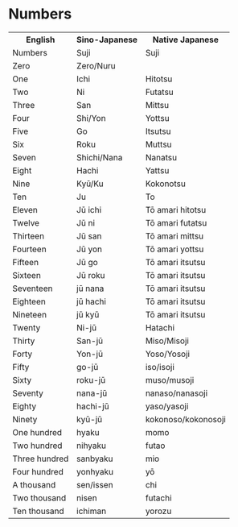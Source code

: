 # Numbers

<table>
	<tr>
        <th>English</th>
        <th>Sino-Japanese</th>
        <th>Native Japanese</th>
    </tr>
    <tr>
        <td>Numbers</td>
        <td>Suji</td>
        <td>Suji</td>
    </tr>
    <tr>
        <td>Zero</td>
        <td>Zero/Nuru</td>
        <td></td>
    </tr>
    <tr>
        <td>One</td>
        <td>Ichi</td>
        <td>Hitotsu</td>
    </tr>
    <tr>
        <td>Two</td>
        <td>Ni</td>
        <td>Futatsu</td>
    </tr>
    <tr>
        <td>Three</td>
        <td>San</td>
        <td>Mittsu</td>
    </tr>
    <tr>
        <td>Four</td>
        <td>Shi/Yon</td>
        <td>Yottsu</td>
    </tr>
    <tr>
        <td>Five</td>
        <td>Go</td>
        <td>Itsutsu</td>
    </tr>
    <tr>
        <td>Six</td>
        <td>Roku</td>
        <td>Muttsu</td>
    </tr>
    <tr>
        <td>Seven</td>
        <td>Shichi/Nana</td>
        <td>Nanatsu</td>
    </tr>
    <tr>
        <td>Eight</td>
        <td>Hachi</td>
        <td>Yattsu</td>
    </tr>
    <tr>
        <td>Nine</td>
        <td>Kyū/Ku</td>
        <td>Kokonotsu</td>
    </tr>
    <tr>
        <td>Ten</td>
        <td>Ju</td>
        <td>To</td>
    </tr>
    <tr>
        <td>Eleven</td>
        <td>Jū ichi</td>
        <td>Tō amari hitotsu</td>
    </tr>
    <tr>
        <td>Twelve</td>
        <td>Jū ni</td>
        <td>Tō amari futatsu</td>
    </tr>
    <tr>
        <td>Thirteen</td>
        <td>Jū san</td>
        <td>Tō amari mittsu</td>
    </tr>
    <tr>
        <td>Fourteen</td>
        <td>Jū yon</td>
        <td>Tō amari yottsu</td>
    </tr>
    <tr>
        <td>Fifteen</td>
        <td>Jū go</td>
        <td>Tō amari itsutsu</td>
    </tr>
    <tr>
        <td>Sixteen</td>
        <td>Jū roku</td>
        <td>Tō amari itsutsu</td>
    </tr>
    <tr>
        <td>Seventeen</td>
        <td>jū nana</td>
        <td>Tō amari itsutsu</td>
    </tr>
    <tr>
        <td>Eighteen</td>
        <td>jū hachi</td>
        <td>Tō amari itsutsu</td>
    </tr>
    <tr>
        <td>Nineteen</td>
        <td>jū kyū</td>
        <td>Tō amari itsutsu</td>
    </tr>
    <tr>
        <td>Twenty</td>
        <td>Ni-jū</td>
        <td>Hatachi</td>
    </tr>
    <tr>
        <td>Thirty</td>
        <td>San-jū</td>
        <td>Miso/Misoji</td>
    </tr>
    <tr>
        <td>Forty</td>
        <td>Yon-jū</td>
        <td>Yoso/Yosoji</td>
    </tr>
    <tr>
        <td>Fifty</td>
        <td>go-jū</td>
        <td>iso/isoji</td>
    </tr>
    <tr>
        <td>Sixty</td>
        <td>roku-jū</td>
        <td>muso/musoji</td>
    </tr>
    <tr>
        <td>Seventy</td>
        <td>nana-jū</td>
        <td>nanaso/nanasoji</td>
    </tr>
    <tr>
        <td>Eighty</td>
        <td>hachi-jū</td>
        <td>yaso/yasoji</td>
    </tr>
    <tr>
        <td>Ninety</td>
        <td>kyū-jū</td>
        <td>kokonoso/kokonosoji</td>
    </tr>
    <tr>
        <td>One hundred</td>
        <td>hyaku</td>
        <td>momo</td>
    </tr>
    <tr>
        <td>Two hundred</td>
        <td>nihyaku</td>
        <td>futao</td>
    </tr>
    <tr>
        <td>Three hundred</td>
        <td>sanbyaku</td>
        <td>mio</td>
    </tr>
    <tr>
        <td>Four hundred</td>
        <td>yonhyaku</td>
        <td>yō</td>
    </tr>
    <tr>
        <td>A thousand</td>
        <td>sen/issen</td>
        <td>chi</td>
    </tr>
    <tr>
        <td>Two thousand</td>
        <td>nisen</td>
        <td>futachi</td>
    </tr>
    <tr>
        <td>Ten thousand</td>
        <td>ichiman</td>
        <td>yorozu</td>
    </tr>
</table>
